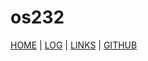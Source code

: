 # os232
[HOME](.) | [LOG](TXT/mylog.txt) | [LINKS](LINKS/) | [GITHUB](https://github.com/stefarion/os232)
